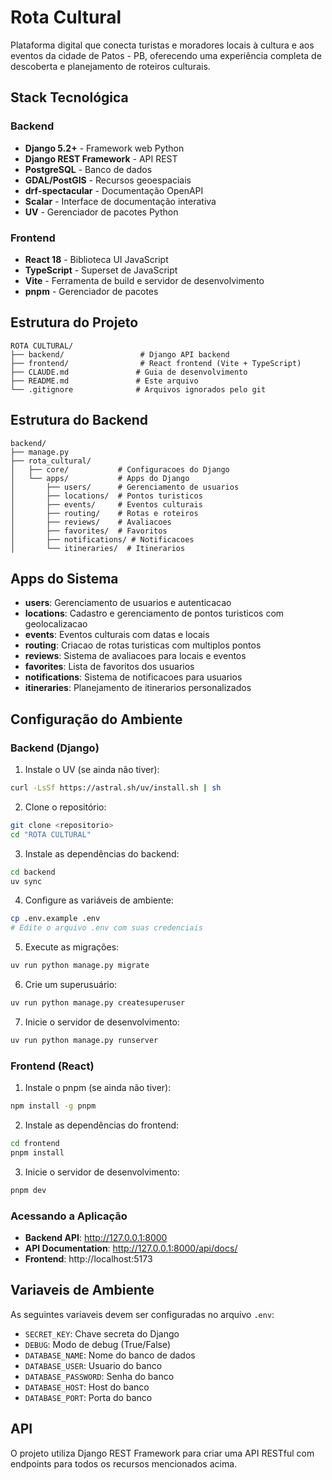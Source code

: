 

# Rota Cultural

Plataforma digital que conecta turistas e moradores locais à cultura e aos eventos da cidade de Patos - PB, oferecendo uma experiência completa de descoberta e planejamento de roteiros culturais.

## Stack Tecnológica

### Backend
- **Django 5.2+** - Framework web Python
- **Django REST Framework** - API REST
- **PostgreSQL** - Banco de dados
- **GDAL/PostGIS** - Recursos geoespaciais
- **drf-spectacular** - Documentação OpenAPI
- **Scalar** - Interface de documentação interativa
- **UV** - Gerenciador de pacotes Python

### Frontend
- **React 18** - Biblioteca UI JavaScript
- **TypeScript** - Superset de JavaScript
- **Vite** - Ferramenta de build e servidor de desenvolvimento
- **pnpm** - Gerenciador de pacotes

## Estrutura do Projeto

```
ROTA CULTURAL/
├── backend/                 # Django API backend
├── frontend/                # React frontend (Vite + TypeScript)
├── CLAUDE.md               # Guia de desenvolvimento
├── README.md               # Este arquivo
└── .gitignore              # Arquivos ignorados pelo git
```

## Estrutura do Backend

```
backend/
├── manage.py
├── rota_cultural/
│   ├── core/           # Configuracoes do Django
│   └── apps/           # Apps do Django
│       ├── users/      # Gerenciamento de usuarios
│       ├── locations/  # Pontos turisticos
│       ├── events/     # Eventos culturais
│       ├── routing/    # Rotas e roteiros
│       ├── reviews/    # Avaliacoes
│       ├── favorites/  # Favoritos
│       ├── notifications/ # Notificacoes
│       └── itineraries/  # Itinerarios
```

## Apps do Sistema

- **users**: Gerenciamento de usuarios e autenticacao
- **locations**: Cadastro e gerenciamento de pontos turisticos com geolocalizacao
- **events**: Eventos culturais com datas e locais
- **routing**: Criacao de rotas turisticas com multiplos pontos
- **reviews**: Sistema de avaliacoes para locais e eventos
- **favorites**: Lista de favoritos dos usuarios
- **notifications**: Sistema de notificacoes para usuarios
- **itineraries**: Planejamento de itinerarios personalizados

## Configuração do Ambiente

### Backend (Django)

1. Instale o UV (se ainda não tiver):
```bash
curl -LsSf https://astral.sh/uv/install.sh | sh
```

2. Clone o repositório:
```bash
git clone <repositorio>
cd "ROTA CULTURAL"
```

3. Instale as dependências do backend:
```bash
cd backend
uv sync
```

4. Configure as variáveis de ambiente:
```bash
cp .env.example .env
# Edite o arquivo .env com suas credenciais
```

5. Execute as migrações:
```bash
uv run python manage.py migrate
```

6. Crie um superusuário:
```bash
uv run python manage.py createsuperuser
```

7. Inicie o servidor de desenvolvimento:
```bash
uv run python manage.py runserver
```

### Frontend (React)

1. Instale o pnpm (se ainda não tiver):
```bash
npm install -g pnpm
```

2. Instale as dependências do frontend:
```bash
cd frontend
pnpm install
```

3. Inicie o servidor de desenvolvimento:
```bash
pnpm dev
```

### Acessando a Aplicação

- **Backend API**: http://127.0.0.1:8000
- **API Documentation**: http://127.0.0.1:8000/api/docs/
- **Frontend**: http://localhost:5173

## Variaveis de Ambiente

As seguintes variaveis devem ser configuradas no arquivo `.env`:
- `SECRET_KEY`: Chave secreta do Django
- `DEBUG`: Modo de debug (True/False)
- `DATABASE_NAME`: Nome do banco de dados
- `DATABASE_USER`: Usuario do banco
- `DATABASE_PASSWORD`: Senha do banco
- `DATABASE_HOST`: Host do banco
- `DATABASE_PORT`: Porta do banco

## API

O projeto utiliza Django REST Framework para criar uma API RESTful com endpoints para todos os recursos mencionados acima.